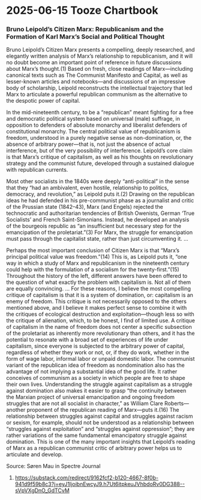 # 2025-06-15 Tooze Chartbook

### Bruno Leipold’s Citizen Marx: Republicanism and the Formation of Karl Marx’s Social and Political Thought

Bruno Leipold’s Citizen Marx presents a compelling, deeply researched, and elegantly written analysis of Marx’s relationship to republicanism, and it will no doubt become an important point of reference in future discussions about Marx’s thought.(1) Based on fresh, close readings of Marx—including canonical texts such as The Communist Manifesto and Capital, as well as lesser-known articles and notebooks—and discussions of an impressive body of scholarship, Leipold reconstructs the intellectual trajectory that led Marx to articulate a powerful republican communism as the alternative to the despotic power of capital.

In the mid-nineteenth century, to be a “republican” meant fighting for a free and democratic political system based on universal (male) suffrage, in opposition to defenders of absolute monarchy and liberalist defenders of constitutional monarchy. The central political value of republicanism is freedom, understood in a purely negative sense as non-domination, or, the absence of arbitrary power—that is, not just the absence of actual interference, but of the very possibility of interference. Leipold’s core claim is that Marx’s critique of capitalism, as well as his thoughts on revolutionary strategy and the communist future, developed through a sustained dialogue with republican currents.

Most other socialists in the 1840s were deeply “anti-political” in the sense that they “had an ambivalent, even hostile, relationship to politics, democracy, and revolution,” as Leipold puts it.(2) Drawing on the republican ideas he had defended in his pre-communist phase as a journalist and critic of the Prussian state (1842–43), Marx (and Engels) rejected the technocratic and authoritarian tendencies of British Owenists, German ‘True Socialists’ and French Saint-Simonians. Instead, he developed an analysis of the bourgeois republic as “an insufficient but necessary step for the emancipation of the proletariat.”(3) For Marx, the struggle for emancipation must pass through the capitalist state, rather than just circumventing it. …

Perhaps the most important conclusion of Citizen Marx is that “Marx’s principal political value was freedom.”(14) This is, as Leipold puts it, “one way in which a study of Marx and republicanism in the nineteenth century could help with the formulation of a socialism for the twenty-first.”(15) Throughout the history of the left, different answers have been offered to the question of what exactly the problem with capitalism is. Not all of them are equally convincing. … For these reasons, I believe the most compelling critique of capitalism is that it is a system of domination, or: capitalism is an enemy of freedom. This critique is not necessarily opposed to the others mentioned above, and I believe it makes perfect sense to combine it with the critiques of ecological destruction and exploitation—though less so with the critique of alienation, which, to be honest, I find of limited use. A critique of capitalism in the name of freedom does not center a specific subsection of the proletariat as inherently more revolutionary than others, and it has the potential to resonate with a broad set of experiences of life under capitalism, since everyone is subjected to the arbitrary power of capital, regardless of whether they work or not, or, if they do work, whether in the form of wage labor, informal labor or unpaid domestic labor. The communist variant of the republican idea of freedom as nondomination also has the advantage of not implying a substantial idea of the good life. It rather conceives of communism as a society in which people are free to shape their own lives. Understanding the struggle against capitalism as a struggle against domination also makes it easier to grasp “the continuity between the Marxian project of universal emancipation and ongoing freedom struggles that are not all socialist in character,” as William Clare Roberts—another proponent of the republican reading of Marx—puts it.(16) The relationship between struggles against capital and struggles against racism or sexism, for example, should not be understood as a relationship between “struggles against exploitation” and “struggles against oppression”; they are rather variations of the same fundamental emancipatory struggle against domination. This is one of the many important insights that Leipold’s reading of Marx as a republican communist critic of arbitrary power helps us to articulate and develop.

Source: Søren Mau in Spectre Journal  

1. https://substack.com/redirect/9162fcf2-b120-4667-8f0b-941d9f59b8c3?j=eyJ1IjoibnEwcyJ9.h7Ut6itpkeuJVhbdoRv0DG388--sVpVXgDnO_GdTCvM  

